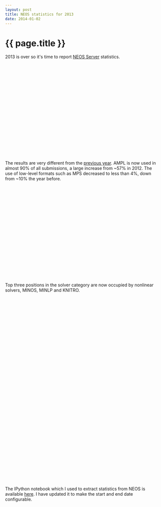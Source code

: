 ```yaml
---
layout: post
title: NEOS statistics for 2013
date: 2014-01-02
---
```


{{ page.title }}
================

2013 is over so it's time to report [NEOS Server](http://www.neos-server.org/neos/)
statistics.

<div style="width: 500px; height: 300px" id="input_chart">
</div>

The results are very different from the
[previous year](http://zverovich.net/2013/01/01/neos-statistics-for-2012.html).
AMPL is now used in almost 90% of all submissions, a large increase from ~57% in 2012.
The use of low-level formats such as MPS decreased to less than 4%, down from ~10%
the year before.

<div style="width: 500px; height: 300px" id="solver_chart">
</div>

Top three positions in the solver category are now occupied by nonlinear solvers,
MINOS, MINLP and KNITRO.

<div style="width: 500px; height: 300px" id="category_chart">
</div>

<div style="width: 500px; height: 300px" id="interface_chart">
</div>

The IPython notebook which I used to extract statistics from NEOS
is available [here](https://github.com/vitaut/neos-stats).
I have updated it to make the start and end date configurable.

<script type="text/javascript">
/*<![CDATA[*/
google.load("visualization", "1", {packages:["corechart"]});
google.setOnLoadCallback(drawChart);
function drawChart() {
var data = new google.visualization.DataTable();
data.addColumn('string', 'Solver');
data.addColumn('number', 'Number of Submissions');
data.addRows([
  ['MINOS', {v: 743495, f: "743495 (39.86%)"}],
  ['MINLP', {v: 507032, f: "507032 (27.19%)"}],
  ['KNITRO', {v: 257738, f: "257738 (13.82%)"}],
  ['Gurobi', {v: 71034, f: "71034 (3.81%)"}],
  ['Ipopt', {v: 33742, f: "33742 (1.81%)"}],
  ['SNOPT', {v: 33538, f: "33538 (1.80%)"}],
  ['csdp', {v: 22144, f: "22144 (1.19%)"}],
  ['DICOPT', {v: 19722, f: "19722 (1.06%)"}],
  ['Cbc', {v: 15640, f: "15640 (0.84%)"}],
  ['XpressMP', {v: 15257, f: "15257 (0.82%)"}]
]);
var chart = new google.visualization.ColumnChart(document.getElementById('solver_chart'));
chart.draw(data, {title: 'Top 10 Solvers'}); 

data = new google.visualization.DataTable();
data.addColumn('string', 'Input');
data.addColumn('number', 'Number of Submissions');
data.addRows([
  ['AMPL', {v: 1649918, f: "1649918 (88.46%)"}],
  ['GAMS', {v: 153158, f: "153158 (8.21%)"}],
  ['SPARSE_SDPA', {v: 23760, f: "23760 (1.27%)"}],
  ['MPS', {v: 10654, f: "10654 (0.57%)"}],
  ['TSP', {v: 6605, f: "6605 (0.35%)"}],
  ['C', {v: 4849, f: "4849 (0.26%)"}],
  ['CPLEX', {v: 4389, f: "4389 (0.24%)"}],
  ['Fortran', {v: 4083, f: "4083 (0.22%)"}],
  ['MOSEL', {v: 1680, f: "1680 (0.09%)"}],
  ['LP', {v: 1083, f: "1083 (0.06%)"}]
]);
chart = new google.visualization.ColumnChart(document.getElementById('input_chart'));
chart.draw(data, {title: 'Top 10 Inputs'});

data = new google.visualization.DataTable();
data.addColumn('string', 'Category');
data.addColumn('number', 'Number of Submissions');
data.addRows([
  ['nco', {v: 1077102, f: "1077102 (57.75%)"}],
  ['kestrel', {v: 507570, f: "507570 (27.21%)"}],
  ['milp', {v: 104255, f: "104255 (5.59%)"}],
  ['minco', {v: 57120, f: "57120 (3.06%)"}],
  ['lp', {v: 39812, f: "39812 (2.13%)"}],
  ['sdp', {v: 25812, f: "25812 (1.38%)"}],
  ['go', {v: 18758, f: "18758 (1.01%)"}],
  ['cp', {v: 11662, f: "11662 (0.63%)"}],
  ['co', {v: 6622, f: "6622 (0.36%)"}],
  ['bco', {v: 5158, f: "5158 (0.28%)"}]
]);
chart = new google.visualization.ColumnChart(document.getElementById('category_chart'));
chart.draw(data, {title: 'Top 10 Categories'});

data = new google.visualization.DataTable();
data.addColumn('string', 'Interface');
data.addColumn('number', 'Number of Submissions');
data.addRows([
  ['XML-RPC', {v: 1061702, f: "1061702 (56.93%)"}],
  ['kestrel', {v: 507570, f: "507570 (27.21%)"}],
  ['Web', {v: 264892, f: "264892 (14.20%)"}],
  ['Web Example', {v: 30014, f: "30014 (1.61%)"}],
  ['JAVA Submission Tool', {v: 466, f: "466 (0.02%)"}],
  ['email', {v: 443, f: "443 (0.02%)"}]
]);
chart = new google.visualization.ColumnChart(document.getElementById('interface_chart'));
chart.draw(data, {title: 'Interfaces'});
}
/*]]>*/
</script>
